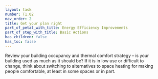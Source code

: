 ```yaml
---
layout: task
number: T1.02
nav_order: 2
title: Get your plan right
part_of_petal_with_title: Energy Efficiency Improvements
part_of_step_with_title: Basic Actions
has_children: false
has_toc: false
---
```


Review your building occupancy and thermal comfort strategy – is your building used as much as it should be?  If it is in low use or difficult to change, think about switching to alternatives to space heating for making people comfortable, at least in some spaces or in part. 
